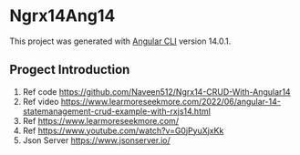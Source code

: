 # Ngrx14Ang14

This project was generated with [Angular CLI](https://github.com/angular/angular-cli) version 14.0.1.

## Progect Introduction

1. Ref code <https://github.com/Naveen512/Ngrx14-CRUD-With-Angular14>
2. Ref video <https://www.learmoreseekmore.com/2022/06/angular-14-statemanagement-crud-example-with-rxjs14.html>
3. Ref <https://www.learmoreseekmore.com/>
4. Ref <https://www.youtube.com/watch?v=G0jPyuXjxKk>
5. Json Server <https://www.jsonserver.io/>
